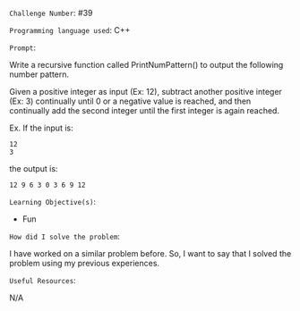 `Challenge Number`: #39

`Programming language used`: C++

`Prompt`:

Write a recursive function called PrintNumPattern() to output the following number pattern.

Given a positive integer as input (Ex: 12), subtract another positive integer (Ex: 3) continually until 0 or a negative value is reached, and then continually add the second integer until the first integer is again reached.

Ex. If the input is:
```
12
3
```

the output is:
```
12 9 6 3 0 3 6 9 12
```

`Learning Objective(s)`:

- Fun

`How did I solve the problem`:

I have worked on a similar problem before. So, I want to say that I solved the problem using my previous experiences.

`Useful Resources`:

N/A